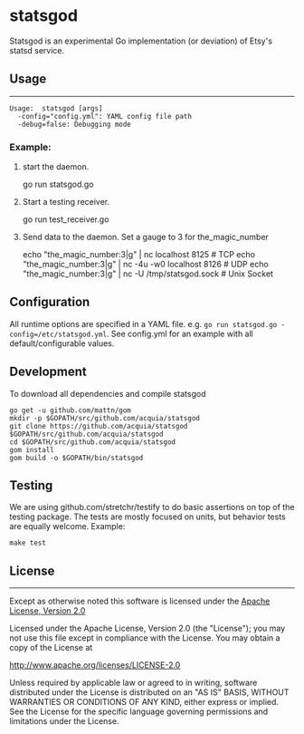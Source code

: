 statsgod
========


Statsgod is an experimental Go implementation (or deviation) of Etsy's statsd service.

## Usage
---
```
Usage:  statsgod [args]
  -config="config.yml": YAML config file path
  -debug=false: Debugging mode
```

### Example:
1.  start the daemon.
	
	go run statsgod.go

2. Start a testing receiver.

	go run test_receiver.go

3. Send data to the daemon. Set a gauge to 3 for the_magic_number

	echo "the_magic_number:3|g" | nc localhost 8125 # TCP
	echo "the_magic_number:3|g" | nc -4u -w0 localhost 8126 # UDP
	echo "the_magic_number:3|g" | nc -U /tmp/statsgod.sock # Unix Socket

## Configuration
All runtime options are specified in a YAML file. e.g. ```go run statsgod.go -config=/etc/statsgod.yml```. See config.yml for an example with all default/configurable values.

## Development
To download all dependencies and compile statsgod

	go get -u github.com/mattn/gom
	mkdir -p $GOPATH/src/github.com/acquia/statsgod
	git clone https://github.com/acquia/statsgod $GOPATH/src/github.com/acquia/statsgod
	cd $GOPATH/src/github.com/acquia/statsgod
	gom install
	gom build -o $GOPATH/bin/statsgod

## Testing
We are using github.com/stretchr/testify to do basic assertions on top of the testing package. The tests are mostly focused on units, but behavior tests are equally welcome. Example:

	make test

## License
---
Except as otherwise noted this software is licensed under the [Apache License, Version 2.0](http://www.apache.org/licenses/LICENSE-2.0.html)

Licensed under the Apache License, Version 2.0 (the "License");
you may not use this file except in compliance with the License.
You may obtain a copy of the License at

  http://www.apache.org/licenses/LICENSE-2.0

Unless required by applicable law or agreed to in writing, software
distributed under the License is distributed on an "AS IS" BASIS,
WITHOUT WARRANTIES OR CONDITIONS OF ANY KIND, either express or implied.
See the License for the specific language governing permissions and
limitations under the License.

